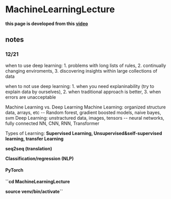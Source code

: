 # MachineLearningLecture
**this page is developed from this [video](https://www.youtube.com/watch?v=Z_ikDlimN6A)**
## notes
### 12/21

when to use deep learning: 1. problems with long lists of rules, 2. continually changing enviroments, 3. discovering insights within large collections of data

when to not use deep learning: 1. when you need explaninability (try to explain data by ourselves), 2. when traditional approach is better, 3. when errors are unacceptable

Machine Learning vs. Deep Learning
Machine Learning: organized structure data, arrays, etc -- Random forest, gradient boosted models, naive bayes, svm
Deep Learning: unstractured data, images, tensors -- neural networks, fully connected NN, CNN, RNN, Transformer

Types of Learning: <b>Supervised Learning, <b>Unsupervised&self-supervised learning, <b>transfer Learning

**seq2seq (translation)**

**Classification/regression (NLP)**

#### PyTorch


``cd MachineLearningLecture

source venv/bin/activate``
